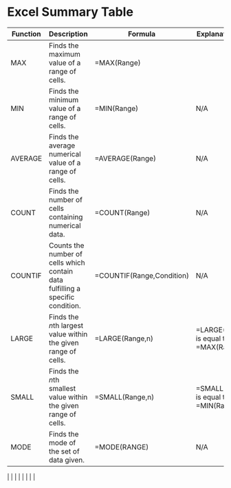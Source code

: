 # Excel Summary Table

| Function | Description | Formula | Explanation/Note
|----------|-------------|---------|------------
| MAX      | Finds the maximum value of a range of cells.| =MAX(Range) | 
| MIN      | Finds the minimum value of a range of cells.| =MIN(Range) | N/A
| AVERAGE  | Finds the average numerical value of a range of cells.| =AVERAGE(Range) | N/A
| COUNT    | Finds the number of cells containing numerical data.| =COUNT(Range) | N/A
| COUNTIF  | Counts the number of cells which contain data fulfilling a specific condition.| =COUNTIF(Range,Condition) | N/A
| LARGE    | Finds the *n*th largest value within the given range of cells.| =LARGE(Range,n) | =LARGE(Range,1) is equal to =MAX(Range)
| SMALL    | Finds the *n*th smallest value within the given range of cells.| =SMALL(Range,n) | =SMALL(Range,1) is equal to =MIN(Range)
| MODE     | Finds the mode of the set of data given.| =MODE(RANGE) | N/A
| 
|
|
|
|
|
|
|
